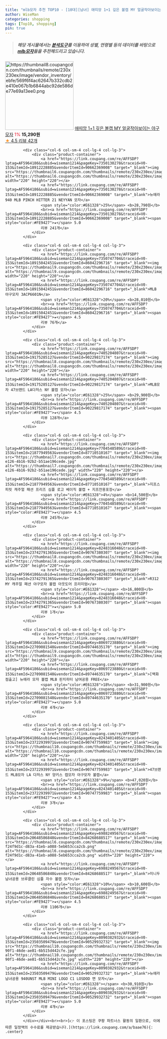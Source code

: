 ```yaml
---
title: "mlb모자 추천 TOP10 - [10대][남녀] 애띠앙 1+1 깊은 볼캡 MY 얼굴작아보이는 야구 모자"
author: WiseMan
categories: shopping
tags: [Top10, shopping]
pin: true
---
```


> ##### 해당 게시물에서는 [**분석도구**](https://itemscout.io/)를 이용하여 **성별**, **연령별** 등의 데이터를 바탕으로 [**mlb모자**](https://link.coupang.com/a/baae76)들을 추천해드리고 있습니다.
<div class="container"><div class="row">
            <div class="col-6 col-sm-4 col-lg-4 col-lg-3">
                <div class="product-container">
                    <a href="https://link.coupang.com/re/AFFSDP?lptag=AF5964186&subid=wiseman1214&pageKey=7967075043&traceid=V0-153&itemId=22050562473&vendorItemId=90124531802" target="_blank"><img src="https://thumbnail8.coupangcdn.com/thumbnails/remote/230x230ex/image/vendor_inventory/ebfe/569f6f4ac62647b332cdb2e410e067b1b6844abc92de586de77e69a13ee0.png" alt="https://thumbnail8.coupangcdn.com/thumbnails/remote/230x230ex/image/vendor_inventory/ebfe/569f6f4ac62647b332cdb2e410e067b1b6844abc92de586de77e69a13ee0.png" width="220" height="220"></a>
                    <a href="https://link.coupang.com/re/AFFSDP?lptag=AF5964186&subid=wiseman1214&pageKey=7967075043&traceid=V0-153&itemId=22050562473&vendorItemId=90124531802" target="_blank">애띠앙 1+1 깊은 볼캡 MY 얼굴작아보이는 야구 모자</a>
                    <span style="color:#E61328">1%</span> <b>15,290원</b>
                    <br><a href="https://link.coupang.com/re/AFFSDP?lptag=AF5964186&subid=wiseman1214&pageKey=7967075043&traceid=V0-153&itemId=22050562473&vendorItemId=90124531802" target="_blank"><span style="color:#FE9427">★</span> 4.5
                    리뷰 42개</a>
                </div>
            </div>
            
            <div class="col-6 col-sm-4 col-lg-4 col-lg-3">
                <div class="product-container">
                    <a href="https://link.coupang.com/re/AFFSDP?lptag=AF5964186&subid=wiseman1214&pageKey=7350130278&traceid=V0-153&itemId=18912228885&vendorItemId=90662369008" target="_blank"><img src="https://thumbnail6.coupangcdn.com/thumbnails/remote/230x230ex/image/vendor_inventory/82ad/631440f6dcc38bf344141f849a79a1bea233697e6b830866e9ebe88e9b3f.jpg" alt="https://thumbnail6.coupangcdn.com/thumbnails/remote/230x230ex/image/vendor_inventory/82ad/631440f6dcc38bf344141f849a79a1bea233697e6b830866e9ebe88e9b3f.jpg" width="220" height="220"></a>
                    <a href="https://link.coupang.com/re/AFFSDP?lptag=AF5964186&subid=wiseman1214&pageKey=7350130278&traceid=V0-153&itemId=18912228885&vendorItemId=90662369008" target="_blank">뉴에라 940 MLB PINCH HITTER 21 NEYYAN 모자</a>
                    <span style="color:#E61328">25%</span> <b>28,790원</b>
                    <br><a href="https://link.coupang.com/re/AFFSDP?lptag=AF5964186&subid=wiseman1214&pageKey=7350130278&traceid=V0-153&itemId=18912228885&vendorItemId=90662369008" target="_blank"><span style="color:#FE9427">★</span> 5.0
                    리뷰 241개</a>
                </div>
            </div>
            
            <div class="col-6 col-sm-4 col-lg-4 col-lg-3">
                <div class="product-container">
                    <a href="https://link.coupang.com/re/AFFSDP?lptag=AF5964186&subid=wiseman1214&pageKey=7350747704&traceid=V0-153&itemId=18915042451&vendorItemId=86042296716" target="_blank"><img src="https://thumbnail9.coupangcdn.com/thumbnails/remote/230x230ex/image/vendor_inventory/6d0c/d829f9bec6935983cd1043e2f05bb12bf33bb62c2231ae2994928ea5669c.JPG" alt="https://thumbnail9.coupangcdn.com/thumbnails/remote/230x230ex/image/vendor_inventory/6d0c/d829f9bec6935983cd1043e2f05bb12bf33bb62c2231ae2994928ea5669c.JPG" width="220" height="220"></a>
                    <a href="https://link.coupang.com/re/AFFSDP?lptag=AF5964186&subid=wiseman1214&pageKey=7350747704&traceid=V0-153&itemId=18915042451&vendorItemId=86042296716" target="_blank">MLB 야구모자 3ACP6601N</a>
                    <span style="color:#E61328">20%</span> <b>28,010원</b>
                    <br><a href="https://link.coupang.com/re/AFFSDP?lptag=AF5964186&subid=wiseman1214&pageKey=7350747704&traceid=V0-153&itemId=18915042451&vendorItemId=86042296716" target="_blank"><span style="color:#FE9427">★</span> 4.5
                    리뷰 76개</a>
                </div>
            </div>
            
            <div class="col-6 col-sm-4 col-lg-4 col-lg-3">
                <div class="product-container">
                    <a href="https://link.coupang.com/re/AFFSDP?lptag=AF5964186&subid=wiseman1214&pageKey=7405204807&traceid=V0-153&itemId=19175285127&vendorItemId=90229817174" target="_blank"><img src="https://thumbnail8.coupangcdn.com/thumbnails/remote/230x230ex/image/vendor_inventory/4d5d/cb99b34de446ea44b494ba13990c04993446cb0690be83776ae157b64af5.jpeg" alt="https://thumbnail8.coupangcdn.com/thumbnails/remote/230x230ex/image/vendor_inventory/4d5d/cb99b34de446ea44b494ba13990c04993446cb0690be83776ae157b64af5.jpeg" width="220" height="220"></a>
                    <a href="https://link.coupang.com/re/AFFSDP?lptag=AF5964186&subid=wiseman1214&pageKey=7405204807&traceid=V0-153&itemId=19175285127&vendorItemId=90229817174" target="_blank">MLB모자 47브랜드 LA다저스 NY 볼캡 모자</a>
                    <span style="color:#E61328">25%</span> <b>29,900원</b>
                    <br><a href="https://link.coupang.com/re/AFFSDP?lptag=AF5964186&subid=wiseman1214&pageKey=7405204807&traceid=V0-153&itemId=19175285127&vendorItemId=90229817174" target="_blank"><span style="color:#FE9427">★</span> 4.5
                    리뷰 128개</a>
                </div>
            </div>
            
            <div class="col-6 col-sm-4 col-lg-4 col-lg-3">
                <div class="product-container">
                    <a href="https://link.coupang.com/re/AFFSDP?lptag=AF5964186&subid=wiseman1214&pageKey=7704548589&traceid=V0-153&itemId=21877949563&vendorItemId=87710510167" target="_blank"><img src="https://thumbnail7.coupangcdn.com/thumbnails/remote/230x230ex/image/retail/images/2023/11/08/15/6/b4c0e4cd-e126-4b16-92b2-b51ae196cede.jpg" alt="https://thumbnail7.coupangcdn.com/thumbnails/remote/230x230ex/image/retail/images/2023/11/08/15/6/b4c0e4cd-e126-4b16-92b2-b51ae196cede.jpg" width="220" height="220"></a>
                    <a href="https://link.coupang.com/re/AFFSDP?lptag=AF5964186&subid=wiseman1214&pageKey=7704548589&traceid=V0-153&itemId=21877949563&vendorItemId=87710510167" target="_blank">지프스피릿 캐주얼 패션 프리즈 심플 로고 베이직 볼캡 + 지프전용포장</a>
                    <span style="color:#E61328">4%</span> <b>14,500원</b>
                    <br><a href="https://link.coupang.com/re/AFFSDP?lptag=AF5964186&subid=wiseman1214&pageKey=7704548589&traceid=V0-153&itemId=21877949563&vendorItemId=87710510167" target="_blank"><span style="color:#FE9427">★</span> 4.5
                    리뷰 245개</a>
                </div>
            </div>
            
            <div class="col-6 col-sm-4 col-lg-4 col-lg-3">
                <div class="product-container">
                    <a href="https://link.coupang.com/re/AFFSDP?lptag=AF5964186&subid=wiseman1214&pageKey=8248316048&traceid=V0-153&itemId=23742791365&vendorItemId=90767380307" target="_blank"><img src="https://thumbnail8.coupangcdn.com/thumbnails/remote/230x230ex/image/vendor_inventory/c6b4/92da506062a3ea941f94fd2c055afd65abae93e1c2fefaac0fce6f53f3ff.jpg" alt="https://thumbnail8.coupangcdn.com/thumbnails/remote/230x230ex/image/vendor_inventory/c6b4/92da506062a3ea941f94fd2c055afd65abae93e1c2fefaac0fce6f53f3ff.jpg" width="220" height="220"></a>
                    <a href="https://link.coupang.com/re/AFFSDP?lptag=AF5964186&subid=wiseman1214&pageKey=8248316048&traceid=V0-153&itemId=23742791365&vendorItemId=90767380307" target="_blank">R312 MY 캐주얼 패션 야구모자 볼캡 아웃도어 프리미엄</a>
                    <span style="color:#E61328"></span> <b>16,800원</b>
                    <br><a href="https://link.coupang.com/re/AFFSDP?lptag=AF5964186&subid=wiseman1214&pageKey=8248316048&traceid=V0-153&itemId=23742791365&vendorItemId=90767380307" target="_blank"><span style="color:#FE9427">★</span> 5.0
                    리뷰 1개</a>
                </div>
            </div>
            
            <div class="col-6 col-sm-4 col-lg-4 col-lg-3">
                <div class="product-container">
                    <a href="https://link.coupang.com/re/AFFSDP?lptag=AF5964186&subid=wiseman1214&pageKey=8069723880&traceid=V0-153&itemId=22709081540&vendorItemId=89744635170" target="_blank"><img src="https://thumbnail9.coupangcdn.com/thumbnails/remote/230x230ex/image/vendor_inventory/f885/a648a15085e93a7145e8ea3a60bb340cfbc88d2583c9a202c70194ce5be4.jpg" alt="https://thumbnail9.coupangcdn.com/thumbnails/remote/230x230ex/image/vendor_inventory/f885/a648a15085e93a7145e8ea3a60bb340cfbc88d2583c9a202c70194ce5be4.jpg" width="220" height="220"></a>
                    <a href="https://link.coupang.com/re/AFFSDP?lptag=AF5964186&subid=wiseman1214&pageKey=8069723880&traceid=V0-153&itemId=22709081540&vendorItemId=89744635170" target="_blank">[백화점출고] 뉴에라 모자 볼캡 MLB 핀치히터 남여공용 FREE</a>
                    <span style="color:#E61328">18%</span> <b>31,900원</b>
                    <br><a href="https://link.coupang.com/re/AFFSDP?lptag=AF5964186&subid=wiseman1214&pageKey=8069723880&traceid=V0-153&itemId=22709081540&vendorItemId=89744635170" target="_blank"><span style="color:#FE9427">★</span> 5.0
                    리뷰 4개</a>
                </div>
            </div>
            
            <div class="col-6 col-sm-4 col-lg-4 col-lg-3">
                <div class="product-container">
                    <a href="https://link.coupang.com/re/AFFSDP?lptag=AF5964186&subid=wiseman1214&pageKey=8243401405&traceid=V0-153&itemId=23722939971&vendorItemId=90747759983" target="_blank"><img src="https://thumbnail10.coupangcdn.com/thumbnails/remote/230x230ex/image/vendor_inventory/5b38/3a622305268868cb9e2a5515f48563453d41ccd12cb2869cdd121fcb8e57.png" alt="https://thumbnail10.coupangcdn.com/thumbnails/remote/230x230ex/image/vendor_inventory/5b38/3a622305268868cb9e2a5515f48563453d41ccd12cb2869cdd121fcb8e57.png" width="220" height="220"></a>
                    <a href="https://link.coupang.com/re/AFFSDP?lptag=AF5964186&subid=wiseman1214&pageKey=8243401405&traceid=V0-153&itemId=23722939971&vendorItemId=90747759983" target="_blank">47브랜드 MLB모자 LA 다저스 NY 양키스 캡모자 야구모자 볼캡</a>
                    <span style="color:#E61328">9%</span> <b>47,020원</b>
                    <br><a href="https://link.coupang.com/re/AFFSDP?lptag=AF5964186&subid=wiseman1214&pageKey=8243401405&traceid=V0-153&itemId=23722939971&vendorItemId=90747759983" target="_blank"><span style="color:#FE9427">★</span> 4.5
                    리뷰 3개</a>
                </div>
            </div>
            
            <div class="col-6 col-sm-4 col-lg-4 col-lg-3">
                <div class="product-container">
                    <a href="https://link.coupang.com/re/AFFSDP?lptag=AF5964186&subid=wiseman1214&pageKey=6988249567&traceid=V0-153&itemId=20648586840&vendorItemId=84268688517" target="_blank"><img src="https://thumbnail6.coupangcdn.com/thumbnails/remote/230x230ex/image/retail/images/1021027374623649-f24f9d1c-d83a-41eb-a088-5eb653cca2cb.png" alt="https://thumbnail6.coupangcdn.com/thumbnails/remote/230x230ex/image/retail/images/1021027374623649-f24f9d1c-d83a-41eb-a088-5eb653cca2cb.png" width="220" height="220"></a>
                    <a href="https://link.coupang.com/re/AFFSDP?lptag=AF5964186&subid=wiseman1214&pageKey=6988249567&traceid=V0-153&itemId=20648586840&vendorItemId=84268688517" target="_blank">미니두 남녀공용 브루클린 심플 자수 볼캡 모자</a>
                    <span style="color:#E61328">10%</span> <b>10,600원</b>
                    <br><a href="https://link.coupang.com/re/AFFSDP?lptag=AF5964186&subid=wiseman1214&pageKey=6988249567&traceid=V0-153&itemId=20648586840&vendorItemId=84268688517" target="_blank"><span style="color:#FE9427">★</span> 4.5
                    리뷰 1106개</a>
                </div>
            </div>
            
            <div class="col-6 col-sm-4 col-lg-4 col-lg-3">
                <div class="product-container">
                    <a href="https://link.coupang.com/re/AFFSDP?lptag=AF5964186&subid=wiseman1214&pageKey=8090382932&traceid=V0-153&itemId=23503509479&vendorItemId=90529932732" target="_blank"><img src="https://thumbnail10.coupangcdn.com/thumbnails/remote/230x230ex/image/retail/images/2024/07/01/16/3/7922e597-90f1-46de-ae81-6b515d442cfe.jpg" alt="https://thumbnail10.coupangcdn.com/thumbnails/remote/230x230ex/image/retail/images/2024/07/01/16/3/7922e597-90f1-46de-ae81-6b515d442cfe.jpg" width="220" height="220"></a>
                    <a href="https://link.coupang.com/re/AFFSDP?lptag=AF5964186&subid=wiseman1214&pageKey=8090382932&traceid=V0-153&itemId=23503509479&vendorItemId=90529932732" target="_blank">뉴에라 남녀공용 940UNST MLB MINI LOGO C1 LOSDOD 면 모자</a>
                    <span style="color:#E61328"></span> <b>30,910원</b>
                    <br><a href="https://link.coupang.com/re/AFFSDP?lptag=AF5964186&subid=wiseman1214&pageKey=8090382932&traceid=V0-153&itemId=23503509479&vendorItemId=90529932732" target="_blank"><span style="color:#FE9427">★</span> 5.0
                    리뷰 4개</a>
                </div>
            </div>
            </div></div><br><br>[👉 이 포스팅은 쿠팡 파트너스 활동의 일환으로, 이에 따른 일정액의 수수료를 제공받습니다.](https://link.coupang.com/a/baae76){: .center}